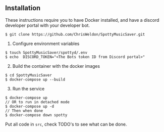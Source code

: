 ## Installation
These instructions require you to have Docker installed, and have a discord developer portal with your developer bot.

```
$ git clone https://github.com/ChrisWeldon/SpottyMusicSaver.git

```

1. Configure environment variables

```
$ touch SpottyMusicSaver/spottyd/.env
$ echo  DISCORD_TOKEN="<The Bots token ID from Discord portal>"
```

2. Build the container with the docker images

```
$ cd SpottyMusicSaver
$ docker-compose up --build
```

3. Run the service

```
$ docker-compose up
// OR to run in detached mode
$ docker-compose up -d
// Then when done
$ docker-compose down spotty
```

Put all code in `src`, check TODO's to see what can be done.
